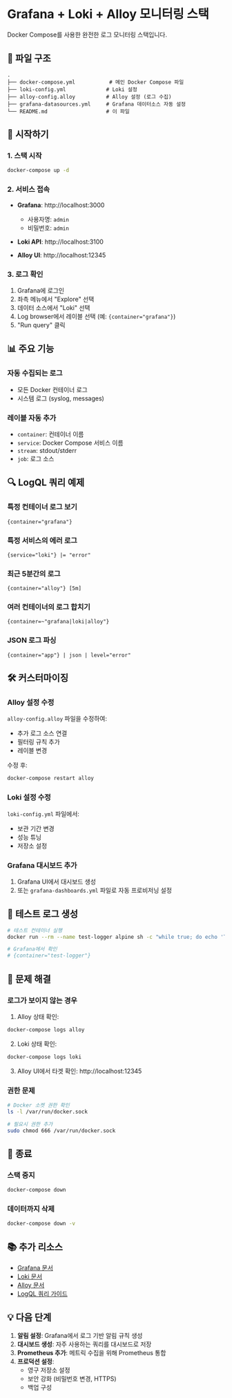 # Grafana + Loki + Alloy 모니터링 스택

Docker Compose를 사용한 완전한 로그 모니터링 스택입니다.

## 📁 파일 구조

```
.
├── docker-compose.yml           # 메인 Docker Compose 파일
├── loki-config.yml             # Loki 설정
├── alloy-config.alloy          # Alloy 설정 (로그 수집)
├── grafana-datasources.yml     # Grafana 데이터소스 자동 설정
└── README.md                   # 이 파일
```

## 🚀 시작하기

### 1. 스택 시작
```bash
docker-compose up -d
```

### 2. 서비스 접속

- **Grafana**: http://localhost:3000
  - 사용자명: `admin`
  - 비밀번호: `admin`

- **Loki API**: http://localhost:3100
- **Alloy UI**: http://localhost:12345

### 3. 로그 확인

1. Grafana에 로그인
2. 좌측 메뉴에서 "Explore" 선택
3. 데이터 소스에서 "Loki" 선택
4. Log browser에서 레이블 선택 (예: `{container="grafana"}`)
5. "Run query" 클릭

## 📊 주요 기능

### 자동 수집되는 로그
- 모든 Docker 컨테이너 로그
- 시스템 로그 (syslog, messages)

### 레이블 자동 추가
- `container`: 컨테이너 이름
- `service`: Docker Compose 서비스 이름
- `stream`: stdout/stderr
- `job`: 로그 소스

## 🔍 LogQL 쿼리 예제

### 특정 컨테이너 로그 보기
```logql
{container="grafana"}
```

### 특정 서비스의 에러 로그
```logql
{service="loki"} |= "error"
```

### 최근 5분간의 로그
```logql
{container="alloy"} [5m]
```

### 여러 컨테이너의 로그 합치기
```logql
{container=~"grafana|loki|alloy"}
```

### JSON 로그 파싱
```logql
{container="app"} | json | level="error"
```

## 🛠️ 커스터마이징

### Alloy 설정 수정
`alloy-config.alloy` 파일을 수정하여:
- 추가 로그 소스 연결
- 필터링 규칙 추가
- 레이블 변경

수정 후:
```bash
docker-compose restart alloy
```

### Loki 설정 수정
`loki-config.yml` 파일에서:
- 보관 기간 변경
- 성능 튜닝
- 저장소 설정

### Grafana 대시보드 추가
1. Grafana UI에서 대시보드 생성
2. 또는 `grafana-dashboards.yml` 파일로 자동 프로비저닝 설정

## 📝 테스트 로그 생성

```bash
# 테스트 컨테이너 실행
docker run --rm --name test-logger alpine sh -c "while true; do echo 'Test log message at $(date)'; sleep 2; done"

# Grafana에서 확인
# {container="test-logger"}
```

## 🔧 문제 해결

### 로그가 보이지 않는 경우

1. Alloy 상태 확인:
```bash
docker-compose logs alloy
```

2. Loki 상태 확인:
```bash
docker-compose logs loki
```

3. Alloy UI에서 타겟 확인: http://localhost:12345

### 권한 문제
```bash
# Docker 소켓 권한 확인
ls -l /var/run/docker.sock

# 필요시 권한 추가
sudo chmod 666 /var/run/docker.sock
```

## 🛑 종료

### 스택 중지
```bash
docker-compose down
```

### 데이터까지 삭제
```bash
docker-compose down -v
```

## 📚 추가 리소스

- [Grafana 문서](https://grafana.com/docs/grafana/latest/)
- [Loki 문서](https://grafana.com/docs/loki/latest/)
- [Alloy 문서](https://grafana.com/docs/alloy/latest/)
- [LogQL 쿼리 가이드](https://grafana.com/docs/loki/latest/logql/)

## 💡 다음 단계

1. **알림 설정**: Grafana에서 로그 기반 알림 규칙 생성
2. **대시보드 생성**: 자주 사용하는 쿼리를 대시보드로 저장
3. **Prometheus 추가**: 메트릭 수집을 위해 Prometheus 통합
4. **프로덕션 설정**: 
   - 영구 저장소 설정
   - 보안 강화 (비밀번호 변경, HTTPS)
   - 백업 구성
